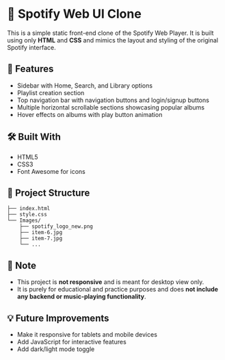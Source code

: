 # 🎵 Spotify Web UI Clone

This is a simple static front-end clone of the Spotify Web Player. It is built using only **HTML** and **CSS** and mimics the layout and styling of the original Spotify interface.

## 🚀 Features

- Sidebar with Home, Search, and Library options
- Playlist creation section
- Top navigation bar with navigation buttons and login/signup buttons
- Multiple horizontal scrollable sections showcasing popular albums
- Hover effects on albums with play button animation

## 🛠️ Built With

- HTML5
- CSS3
- Font Awesome for icons

## 📁 Project Structure

```
├── index.html
├── style.css
└── Images/
    ├── spotify_logo_new.png
    ├── item-6.jpg
    ├── item-7.jpg
    └── ...
```

## 📌 Note

- This project is **not responsive** and is meant for desktop view only.
- It is purely for educational and practice purposes and does **not include any backend or music-playing functionality**.


## 💡 Future Improvements

- Make it responsive for tablets and mobile devices
- Add JavaScript for interactive features
- Add dark/light mode toggle
